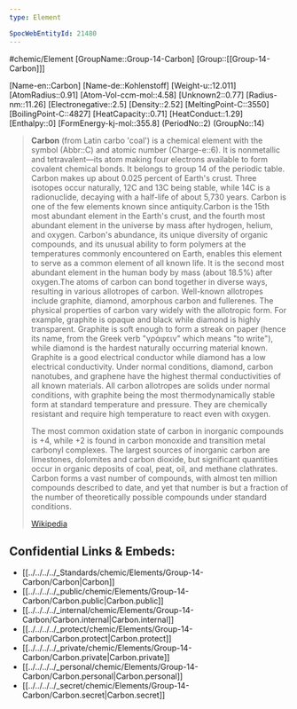 ```yaml
---
type: Element

SpocWebEntityId: 21480
---
```


#chemic/Element 
[GroupName::Group-14-Carbon]
[Group::[[Group-14-Carbon]]]


[Name-en::Carbon]
[Name-de::Kohlenstoff]
[Weight-u::12.011]
[AtomRadius::0.91]
[Atom-Vol-ccm-mol::4.58]
[Unknown2::0.77]
[Radius-nm::11.26]
[Electronegative::2.5]
[Density::2.52]
[MeltingPoint-C::3550]
[BoilingPoint-C::4827]
[HeatCapacity::0.71]
[HeatConduct::1.29]
[Enthalpy::0]
[FormEnergy-kj-mol::355.8]
(PeriodNo::2)
(GroupNo::14)


> **Carbon** (from Latin  carbo 'coal') is a chemical element with the symbol (Abbr::C) and atomic number (Charge-e::6). It is nonmetallic and tetravalent—its atom making four electrons available to form covalent chemical bonds. It belongs to group 14 of the periodic table. Carbon makes up about 0.025 percent of Earth's crust. Three isotopes occur naturally, 12C and 13C being stable, while 14C is a radionuclide, decaying with a half-life of about 5,730 years. Carbon is one of the few elements known since antiquity.Carbon is the 15th most abundant element in the Earth's crust, and the fourth most abundant element in the universe by mass after hydrogen, helium, and oxygen. Carbon's abundance, its unique diversity of organic compounds, and its unusual ability to form polymers at the temperatures commonly encountered on Earth, enables this element to serve as a common element of all known life. It is the second most abundant element in the human body by mass (about 18.5%) after oxygen.The atoms of carbon can bond together in diverse ways, resulting in various allotropes of carbon. Well-known allotropes include graphite, diamond, amorphous carbon and fullerenes. The physical properties of carbon vary widely with the allotropic form. For example, graphite is opaque and black while diamond is highly transparent. Graphite is soft enough to form a streak on paper (hence its name, from the Greek verb "γράφειν" which means "to write"), while diamond is the hardest naturally occurring material known. Graphite is a good electrical conductor while diamond has a low electrical conductivity. Under normal conditions, diamond, carbon nanotubes, and graphene have the highest thermal conductivities of all known materials. All carbon allotropes are solids under normal conditions, with graphite being the most thermodynamically stable form at standard temperature and pressure. They are chemically resistant and require high temperature to react even with oxygen.
>
> The most common oxidation state of carbon in inorganic compounds is +4, while +2 is found in carbon monoxide and transition metal carbonyl complexes. The largest sources of inorganic carbon are limestones, dolomites and carbon dioxide, but significant quantities occur in organic deposits of coal, peat, oil, and methane clathrates. Carbon forms a vast number of compounds, with almost ten million compounds described to date, and yet that number is but a fraction of the number of theoretically possible compounds under standard conditions.
>
> [Wikipedia](https://en.wikipedia.org/wiki/Carbon)

## Confidential Links & Embeds: 
- [[../../../../_Standards/chemic/Elements/Group-14-Carbon/Carbon|Carbon]] 
- [[../../../../_public/chemic/Elements/Group-14-Carbon/Carbon.public|Carbon.public]] 
- [[../../../../_internal/chemic/Elements/Group-14-Carbon/Carbon.internal|Carbon.internal]] 
- [[../../../../_protect/chemic/Elements/Group-14-Carbon/Carbon.protect|Carbon.protect]] 
- [[../../../../_private/chemic/Elements/Group-14-Carbon/Carbon.private|Carbon.private]] 
- [[../../../../_personal/chemic/Elements/Group-14-Carbon/Carbon.personal|Carbon.personal]] 
- [[../../../../_secret/chemic/Elements/Group-14-Carbon/Carbon.secret|Carbon.secret]] 
